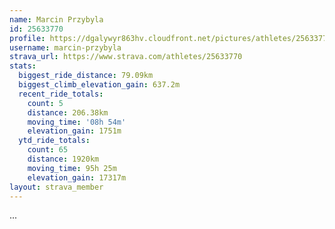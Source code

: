 ```yaml
---
name: Marcin Przybyla
id: 25633770
profile: https://dgalywyr863hv.cloudfront.net/pictures/athletes/25633770/12947173/2/large.jpg
username: marcin-przybyla
strava_url: https://www.strava.com/athletes/25633770
stats:
  biggest_ride_distance: 79.09km
  biggest_climb_elevation_gain: 637.2m
  recent_ride_totals:
    count: 5
    distance: 206.38km
    moving_time: '08h 54m'
    elevation_gain: 1751m
  ytd_ride_totals:
    count: 65
    distance: 1920km
    moving_time: 95h 25m
    elevation_gain: 17317m
layout: strava_member
--- 
```

...
